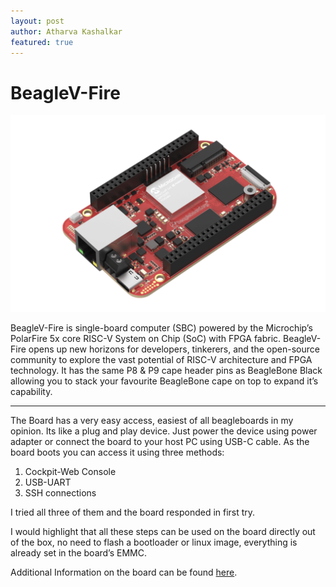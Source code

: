 ```yaml
---
layout: post
author: Atharva Kashalkar
featured: true
---
```


# BeagleV-Fire
![BeagleV-Fire](../assets/images/BeagleV-Fire.png)

BeagleV-Fire is single-board computer (SBC) powered by the Microchip’s PolarFire 5x core RISC-V System on Chip (SoC) with FPGA fabric. BeagleV-Fire opens up new horizons for developers, tinkerers, and the open-source community to explore the vast potential of RISC-V architecture and FPGA technology. It has the same P8 & P9 cape header pins as BeagleBone Black allowing you to stack your favourite BeagleBone cape on top to expand it’s capability. 

---

The Board has a very easy access, easiest of all beagleboards in my opinion. Its like a plug and play device. Just power the device using power adapter or connect the board to your host PC using USB-C cable. As the board boots you can access it using three methods:

1. Cockpit-Web Console
2. USB-UART 
3. SSH connections 

I tried all three of them and the board responded in first try.

I would highlight that all these steps can be used on the board directly out of the box, no need to flash a bootloader or linux image, everything is already set in the board’s EMMC.

Additional Information on the board can be found [here](https://docs.beagleboard.io/latest/boards/beaglev/fire/01-introduction.html).